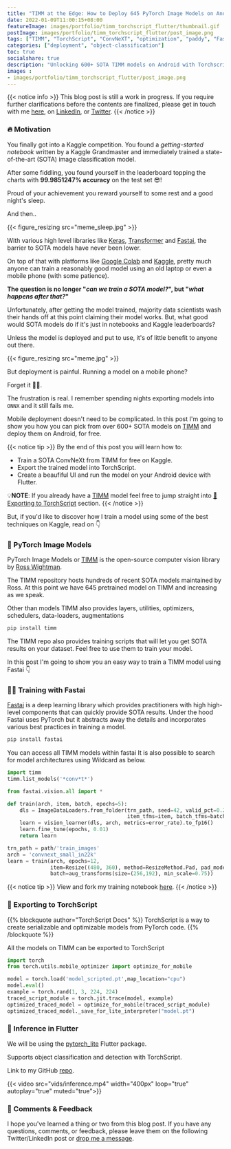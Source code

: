 ```yaml
---
title: "TIMM at the Edge: How to Deploy 645 PyTorch Image Models on Android with TorchScript and Flutter"
date: 2022-01-09T11:00:15+08:00
featureImage: images/portfolio/timm_torchscript_flutter/thumbnail.gif
postImage: images/portfolio/timm_torchscript_flutter/post_image.png
tags: ["TIMM", "TorchScript", "ConvNeXT", "optimization", "paddy", "Fastai", "Flutter", "Android"]
categories: ["deployment", "object-classification"]
toc: true
socialshare: true
description: "Unlocking 600+ SOTA TIMM models on Android with Torchscript!"
images : 
- images/portfolio/timm_torchscript_flutter/post_image.png
---
```


{{< notice info >}}
This blog post is still a work in progress. If you require further clarifications before the contents are finalized, please get in touch with me [here](https://dicksonneoh.com/contact/), on [LinkedIn](https://www.linkedin.com/in/dickson-neoh/), or [Twitter](https://twitter.com/dicksonneoh7).
{{< /notice >}}


### 🔥 Motivation
You finally got into a Kaggle competition. You found a *getting-started notebook* written by a Kaggle Grandmaster and immediately trained a state-of-the-art (SOTA) image classification model.

After some fiddling, you found yourself in the leaderboard topping the charts with **99.9851247\% accuracy** on the test set 😎!

Proud of your achievement you reward yourself to some rest and a good night's sleep. 

And then..

{{< figure_resizing src="meme_sleep.jpg" >}}

<!-- I hope this doesn't keep you awake at night like it did for me. -->

With various high level libraries like [Keras](https://keras.io/), [Transformer](https://huggingface.co/docs/transformers/index) and [Fastai](https://www.fast.ai/), the barrier to SOTA models have never been lower.

On top of that with platforms like [Google Colab](https://colab.research.google.com/) and [Kaggle](https://www.kaggle.com/), pretty much anyone can train a reasonably good model using an old laptop or even a mobile phone (with some patience).

**The question is no longer "*can we train a SOTA model?*", but "*what happens after that?*"**

Unfortunately, after getting the model trained, majority data scientists wash their hands off at this point claiming their model works. 
But, what good would SOTA models do if it's just in notebooks and Kaggle leaderboards?

Unless the model is deployed and put to use, it's of little benefit to anyone out there.

{{< figure_resizing src="meme.jpg" >}}

But deployment is painful. Running a model on a mobile phone? 

Forget it 🤷‍♂️.

The frustration is real. I remember spending nights exporting models into `ONNX` and it still fails me.

Mobile deployment doesn't need to be complicated.
In this post I'm going to show you how you can pick from over 600+ SOTA models on [TIMM](https://github.com/rwightman/pytorch-image-models) and deploy them on Android, for free.

<!-- With [TorchScript](https://pytorch.org/docs/stable/jit.html) its possible. -->

{{< notice tip >}}
By the end of this post you will learn how to:
+ Train a SOTA ConvNeXt from TIMM for free on Kaggle.
+ Export the trained model into TorchScript.
+ Create a beaufiful UI and run the model on your Android device with Flutter.

💡**NOTE**: If you already have a [TIMM](https://github.com/rwightman/pytorch-image-models) model feel free to jump straight into [📀 Exporting to TorchScript](https://dicksonneoh.com/portfolio/timm_torchscript_flutter/#-exporting-to-torchscript) section.
{{< /notice >}}


<!-- You might wonder, do I need to learn ONNX? TensorRT? TFLite?

Maybe.

Learning each on of them takes time. Personally, I never had a very positive experience with exporting PyTorch models into ONNX.
It doesn't work every time. -->
<!-- I had to pull my hair over sleepless nights exporting to ONNX.
They are out of the PyTorch ecosystem. -->

<!-- But in this post I will show you solution that holds the best chances of working - TorchScript. -->
<!-- Integrated within the PyTorch ecosystem. -->

But, if you'd like to discover how I train a model using some of the best techniques on Kaggle, read on 👇

### 🥇 PyTorch Image Models

PyTorch Image Models or [TIMM](https://github.com/rwightman/pytorch-image-models) is the open-source computer vision library by [Ross Wightman](https://www.linkedin.com/in/wightmanr/).

The TIMM repository hosts hundreds of recent SOTA models maintained by Ross.
At this point we have 645 pretrained model on TIMM and increasing as we speak.

Other than models TIMM also provides layers, utilities, optimizers, schedulers, data-loaders, augmentations


```bash
pip install timm
```

The TIMM repo also provides training scripts that will let you get SOTA results on your dataset. Feel free to use them to train your model.

In this post I'm going to show you an easy way to train a TIMM model using Fastai 👇


### 🏋️‍♀️ Training with Fastai
[Fastai](https://www.fast.ai/2020/02/13/fastai-A-Layered-API-for-Deep-Learning/) is a deep learning library which provides practitioners with high high-level components that can quickly provide SOTA results.
Under the hood Fastai uses PyTorch but it abstracts away the details and incorporates various best practices in training a model.

```bash
pip install fastai
```

You can access all TIMM models within fastai
It is also possible to search for model architectures using Wildcard as below.

```python
import timm
timm.list_models('*conv*t*')
```

```python
from fastai.vision.all import *

def train(arch, item, batch, epochs=5):
    dls = ImageDataLoaders.from_folder(trn_path, seed=42, valid_pct=0.2, 
                                       item_tfms=item, batch_tfms=batch)
    learn = vision_learner(dls, arch, metrics=error_rate).to_fp16()
    learn.fine_tune(epochs, 0.01)
    return learn

trn_path = path/'train_images'
arch = 'convnext_small_in22k'
learn = train(arch, epochs=12,
              item=Resize((480, 360), method=ResizeMethod.Pad, pad_mode=PadMode.Zeros),
              batch=aug_transforms(size=(256,192), min_scale=0.75))
```

{{< notice tip >}}
View and fork my training notebook [here](https://www.kaggle.com/code/dnth90/timm-at-the-edge).
{{< /notice >}}

### 📀 Exporting to TorchScript

{{% blockquote author="TorchScript Docs" %}}
TorchScript is a way to create serializable and optimizable models from PyTorch code.
{{% /blockquote %}}

All the models on TIMM can be exported to TorchScript


```python
import torch
from torch.utils.mobile_optimizer import optimize_for_mobile

model = torch.load('model_scripted.pt',map_location="cpu")
model.eval()
example = torch.rand(1, 3, 224, 224)
traced_script_module = torch.jit.trace(model, example)
optimized_traced_model = optimize_for_mobile(traced_script_module)
optimized_traced_model._save_for_lite_interpreter("model.pt")

```



### 📲 Inference in Flutter

We will be using the [pytorch_lite](https://github.com/zezo357/pytorch_lite) Flutter package.

Supports object classification and detection with TorchScript.


Link to my GitHub [repo](https://github.com/dnth/timm-flutter-pytorch-lite-blogpost).



{{< video src="vids/inference.mp4" width="400px" loop="true" autoplay="true" muted="true">}}

### 🙏 Comments & Feedback
I hope you've learned a thing or two from this blog post.
If you have any questions, comments, or feedback, please leave them on the following Twitter/LinkedIn post or [drop me a message](https://dicksonneoh.com/contact/).
<!-- {{< tweet dicksonneoh7 1534395572022480896>}}


<iframe src="https://www.linkedin.com/embed/feed/update/urn:li:share:6940225157286264834" height="2406" width="550" frameborder="0" allowfullscreen="" title="Embedded post"></iframe> -->

